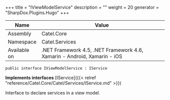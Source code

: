 

+++
title = "IViewModelService" 
description = ""
weight = 20
generator = "SharpDox.Plugins.Hugo"
+++

Name|Value
---|---
Assembly|Catel.Core
Namespace|Catel.Services
Available on|.NET Framework 4.5, .NET Framework 4.6, Xamarin - Android, Xamarin - iOS

```
public interface IViewModelService : IService
```

**Implements interfaces**
[IService]({{< relref "reference/Catel.Core/Catel/Services/IService.md" >}})

Interface to declare services in a view model.

